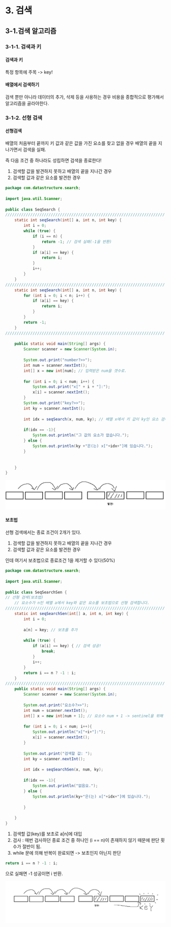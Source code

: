 # 3. 검색

## 3-1.검색 알고리즘

### 3-1-1. 검색과 키

#### 검색과 키

특정 항목에 주목 -> key!

#### 배열에서 검색하기

검색 뿐만 아니라 데이터의 추가, 삭제 등을 사용하는 경우 비용을 종합적으로 평가해서 알고리즘을 골라야한다.



### 3-1-2. 선형 검색

#### 선형검색

배열의 처음부터 끝까지 키 값과 같은 값을 가진 요소를 찾고 없을 경우 배열의 끝을 지나가면서 검색을 실패.

즉 다음 조건 중 하나라도 성립하면 검색을 종료한다!

1. 검색할 값을 발견하지 못하고 배열의 끝을 지나간 경우
2. 검색할 값과 같은 요소를 발견한 경우

```java
package com.datastructure.search;

import java.util.Scanner;

public class SeqSearch {
//////////////////////////////////////////////////////////////////////
    static int seqSearch(int[] a, int n, int key) {
        int i = 0;
        while (true) {
            if (i == n) {
                return -1; // 검색 실패(-1을 반환)
            }
            if (a[i] == key) {
                return i;
            }
            i++;
        }
    }
//////////////////////////////////////////////////////////////////////
    static int seqSearch(int[] a, int n, int key) {
        for (int i = 0; i < n; i++) {
            if (a[i] == key) {
                return i;
            }
        }
        return -1;
    }
//////////////////////////////////////////////////////////////////////
    
    public static void main(String[] args) {
        Scanner scanner = new Scanner(System.in);

        System.out.print("number?>>");
        int num = scanner.nextInt();
        int[] x = new int[num]; // 입력받은 num을 갯수로.

        for (int i = 0; i < num; i++) {
            System.out.print("x[" + i + "]:");
            x[i] = scanner.nextInt();
        }
        System.out.print("key?>>");
        int ky = scanner.nextInt();

        int idx = seqSearch(x, num, ky); // 배열 x에서 키 값이 ky인 요소 검색.

        if(idx == -1){
            System.out.println("그 값의 요소가 없습니다.");
        } else {
            System.out.println(ky +"은(는) x["+idx+"]에 있습니다.");
        }


    }
}

```

![](https://github.com/osk14741/ehrStudy/blob/master/DATASTRUCTURE/img/Search01.jpg)

#### 보초법

선형 검색에서는 종료 조건이 2개가 있다. 

1. 검색할 값을 발견하지 못하고 배열의 끝을 지나간 경우
2. 검색할 값과 같은 요소를 발견한 경우

인데 여기서 보초법으로 종료조건 1을 제거할 수 있다(50%)

```java
package com.datastructure.search;

import java.util.Scanner;

public class SeqSearchSen {
// 선형 검색(보초법)
    // 요소수가 n인 배열 a에서 key와 같은 요소를 보초법으로 선형 검색합니다.
//////////////////////////////////////////////////////////////////////
    static int seqSearchSen(int[] a, int n, int key) {
        int i = 0;

        a[n] = key; // 보초를 추가

        while (true) {
            if (a[i] == key) { // 검색 성공!
                break;
            }
            i++;
        }
        return i == n ? -1 : i;
    }
//////////////////////////////////////////////////////////////////////
    public static void main(String[] args) {
        Scanner scanner = new Scanner(System.in);

        System.out.print("요소수?>>");
        int num = scanner.nextInt();
        int[] x = new int[num + 1]; // 요소수 num + 1 -> sentinel을 위해

        for (int i = 0; i < num; i++){
            System.out.println("x["+i+"]:");
            x[i] = scanner.nextInt();
        }

        System.out.print("검색할 값: ");
        int ky = scanner.nextInt();

        int idx = seqSearchSen(x, num, ky);

        if(idx == -1){
            System.out.println("없음요.");
        } else {
            System.out.println(ky+"은(는) x["+idx+"]에 있습니다.");

        }

    }
}

```

1. 검색할 값(key)를 보초로 a[n]에 대입
2. 검사 : 매번 검사하던 종료 조건 중 하나인 (i == n)이 존재하지 않기 때문에 판단 횟수가 절반이 됨.
3. while 문에 의해 반복이 완료되면 -> 보초인지 아닌지 판단

```java
return i == n ? -1 : i;
```

으로 실패면 -1 성공이면 i 반환.

![](https://github.com/osk14741/ehrStudy/blob/master/DATASTRUCTURE/img/Search02.jpg)